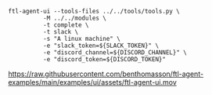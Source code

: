 
```console
ftl-agent-ui --tools-files ../../tools/tools.py \
          -M ../../modules \
          -t complete \
          -t slack \
          -s "A linux machine" \
          -e "slack_token=${SLACK_TOKEN}" \
          -e "discord_channel=${DISCORD_CHANNEL}" \
          -e "discord_token=${DISCORD_TOKEN}"
```


https://raw.githubusercontent.com/benthomasson/ftl-agent-examples/main/examples/ui/assets/ftl-agent-ui.mov
